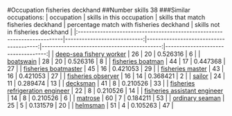 #Occupation fisheries deckhand
##Number skills 38
###Similar occupations:
| occupation                                                              |   skills in this occupation |   skills that match fisheries deckhand |   percentage match with fisheries deckhand |   skills not in fisheries deckhand |
|:------------------------------------------------------------------------|----------------------------:|---------------------------------------:|-------------------------------------------:|-----------------------------------:|
| [deep-sea fishery worker](deep-sea_fishery_worker.md)                   |                          26 |                                     20 |                                   0.526316 |                                  6 |
| [boatswain](boatswain.md)                                               |                          28 |                                     20 |                                   0.526316 |                                  8 |
| [fisheries boatman](fisheries_boatman.md)                               |                          44 |                                     17 |                                   0.447368 |                                 27 |
| [fisheries boatmaster](fisheries_boatmaster.md)                         |                          45 |                                     16 |                                   0.421053 |                                 29 |
| [fisheries master](fisheries_master.md)                                 |                          43 |                                     16 |                                   0.421053 |                                 27 |
| [fisheries observer](fisheries_observer.md)                             |                          16 |                                     14 |                                   0.368421 |                                  2 |
| [sailor](sailor.md)                                                     |                          24 |                                     11 |                                   0.289474 |                                 13 |
| [decksman](decksman.md)                                                 |                          41 |                                      8 |                                   0.210526 |                                 33 |
| [fisheries refrigeration engineer](fisheries_refrigeration_engineer.md) |                          22 |                                      8 |                                   0.210526 |                                 14 |
| [fisheries assistant engineer](fisheries_assistant_engineer.md)         |                          14 |                                      8 |                                   0.210526 |                                  6 |
| [matrose](matrose.md)                                                   |                          60 |                                      7 |                                   0.184211 |                                 53 |
| [ordinary seaman](ordinary_seaman.md)                                   |                          25 |                                      5 |                                   0.131579 |                                 20 |
| [helmsman](helmsman.md)                                                 |                          51 |                                      4 |                                   0.105263 |                                 47 |
